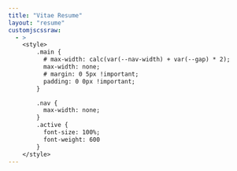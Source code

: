 ```yaml
---
title: "Vitae Resume"
layout: "resume"
customjscssraw:
  - >
    <style>
        .main {
          # max-width: calc(var(--nav-width) + var(--gap) * 2);
          max-width: none;
          # margin: 0 5px !important;
          padding: 0 0px !important;
        }

        .nav {
          max-width: none;
        }
        .active {
          font-size: 100%;
          font-weight: 600
        }
    </style>
---
```

